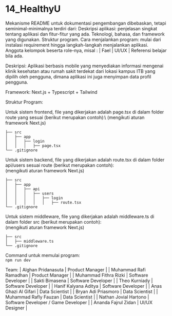 # 14_HealthyU

Mekanisme README untuk dokumentasi pengembangan dibebaskan, tetapi seminimal-minimalnya terdiri dari:
Deskripsi aplikasi: penjelasan singkat tentang aplikasi dan fitur-fitur yang ada.
Teknologi, bahasa, dan framework yang digunakan.
Struktur program.
Cara menjalankan program: mulai dari instalasi requirement hingga langkah-langkah menjalankan aplikasi.
Anggota kelompok beserta role-nya, misal : | Fael | UI/UX |
Referensi belajar bila ada.

Deskripsi: Aplikasi berbasis mobile yang menyediakan informasi mengenai klinik kesehatan atau rumah sakit terdekat dari lokasi kampus ITB yang dipilih oleh pengguna, dimana aplikasi ini juga menyimpan data profil pengguna.

Framework: Next.js + Typescript + Tailwind

Struktur Program:

Untuk sistem frontend, file yang dikerjakan adalah page.tsx di dalam folder route yang sesuai (berikut merupakan contoh):\ 
(mengikuti aturan framework Next.js)

```
├── src
│   ├── app
│   │   ├── login
│   │   │   ├── page.tsx
└── .gitignore
```

Untuk sistem backend, file yang dikerjakan adalah route.tsx di dalam folder api/users sesuai route (berikut merupakan contoh):\
(mengikuti aturan framework Next.js)

```
├── src
│   ├── app
│   │   ├── api
│   │   │   ├── users
│   │   │   │   ├── login
│   │   │   │   │   ├── route.tsx
└── .gitignore
```

Untuk sistem middleware, file yang dikerjakan adalah middleware.ts di dalam folder src (berikut merupakan contoh):\
(mengikuti aturan framework Next.js)

```
├── src
│   ├── middleware.ts
└── .gitignore
```

Command untuk memulai program:\
```npm run dev```

Team:
| Alghan Pridanasuta | Product Manager |
| Muhammad Rafi Ramadhan | Product Manager |
| Muhammad Fithra Rizki | Software Developer |
| Sakti Bimasena | Software Developer |
| Theo Kurniady | Software Developer |
| Hanif Kalyana Aditya | Software Developer |
| Anas Ghazi Al Gifari | Data Scientist |
| Bryan Adi Priasmoro | Data Scientist |
| Muhammad Rafly Fauzan | Data Scientist |
| Nathan Jovial Hartono | Software Developer / Game Developer |
| Ananda Fajrul Zidan | UI/UX Designer |


